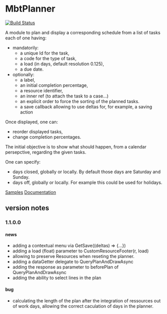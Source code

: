 # MbtPlanner

[![Build Status](https://travis-ci.org/tschmit/MbtPlanner.svg?branch=master)](https://travis-ci.org/tschmit/MbtPlanner)

A module to plan and display a corresponding schedule from a list of tasks each of one having:

- mandatorily:
  - a unique Id for the task,
  - a code for the type of task,
  - a load (in days, default resolution 0.125),
  - a due date.
- optionally:
  - a label,
  - an initial completion percentage,
  - a resource identifier,
  - an inner ref (to attach the task to a case...)
  - an explicit order to force the sorting of the planned tasks.
  - a save callback allowing to use deltas for, for example, a saving action

Once displayed, one can:

- reorder displayed tasks,
- change completion percentages.

The initial objective is to show what should happen, from a calendar persepctive, regarding the given tasks.

One can specify:

- days closed, globally or locally. By default those days are Saturday and Sunday.
- days off, globally or locally. For example this could be used for holidays.

[Samples](http://planner.madbuildertools.com)
[Documentation](http://planner.madbuildertools.com/docs/)

## version notes

### 1.1.0.0

#### news

- adding a contextual menu via GetSave((deltas) => {...})
- adding a load (float) parameter to CustomResourceFooter(r, load)
- allowing to preserve Resources when reseting the planner.
- adding a dataGetter delegate to QueryPlanAndDrawAsync
- adding the response as parameter to beforePlan of QueryPlanAndDrawAsync
- adding the ability to select lines in the plan

#### bug

- calculating the length of the plan after the integration of ressources out of work days, allowing the correct caculation of days in the planner.